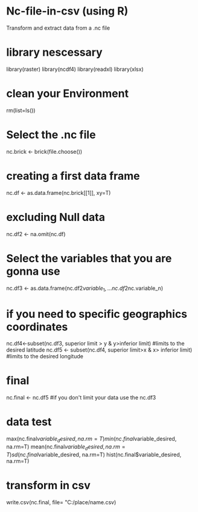 # Nc-file-in-csv (using R)
Transform and extract data from a .nc file 


# library nescessary 

library(raster)
library(ncdf4)
library(readxl)
library(xlsx)


# clean your Environment

rm(list=ls())

# Select the .nc file

nc.brick <- brick(file.choose())

# creating a first data frame 

nc.df <- as.data.frame(nc.brick[[1]], xy=T)

# excluding Null data

nc.df2 <- na.omit(nc.df)

# Select the variables that you are gonna use 

nc.df3 <- as.data.frame(nc.df2$variable_1,...nc.df2$nc.variable_n)

# if you need to specific geographics coordinates

nc.df4<-subset(nc.df3, superior limit > y & y>inferior limit) #limits to the desired latitude
nc.df5 <- subset(nc.df4, superior limit>x & x> inferior limit) #limits to the desired longitude

# final 

nc.final <- nc.df5 #if you don't limit your data use the nc.df3

# data test

max(nc.final$variable_desired, na.rm=T)
min(nc.final$variable_desired, na.rm=T)
mean(nc.final$variable_desired, na.rm=T)
sd(nc.final$variable_desired, na.rm=T)
hist(nc.final$variable_desired, na.rm=T)

# transform in csv

write.csv(nc.final, file= "C:/place/name.csv)
